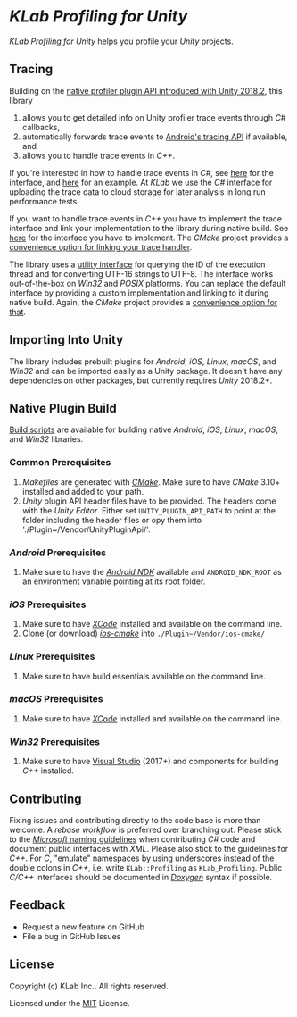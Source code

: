 # *KLab Profiling for Unity*

*KLab Profiling for Unity* helps you profile your *Unity* projects.


## Tracing

Building on the [native profiler plugin API introduced with Unity 2018.2](https://unity3d.com/jp/unity/whats-new/unity-2018.2.0), this library  
1. allows you to get detailed info on Unity profiler trace events through *C#* callbacks,
1. automatically forwards trace events to [Android's tracing API](https://developer.android.com/ndk/guides/tracing) if available, and  
1. allows you to handle trace events in *C++*.

If you're interested in how to handle trace events in *C#*, see [here](Runtime/KLab/Profiling/LowLevel/TraceUtility.cs) for the interface,
and [here](Tests/KLab/Profiling/Tests/LowLevel/TraceUtilityTests#L16) for an example.
At *KLab* we use the *C#* interface for uploading the trace data to cloud storage for later analysis in long run performance tests.

If you want to handle trace events in *C++* you have to implement the trace interface and
link your implementation to the library during native build.
See [here](Plugins~/Include/Klab/Profiling.hpp#L39) for the interface you have to implement.
The *CMake* project provides a [convenience option for linking your trace handler](Plugins~/CMakeLists.txt#L14).

The library uses a [utility interface](Plugins~/Include/Klab/Profiling.hpp#L83)
for querying the ID of the execution thread and for converting UTF-16 strings to UTF-8.
The interface works out-of-the-box on *Win32* and *POSIX* platforms.
You can replace the default interface by providing a custom implementation and linking to it during native build.
Again, the *CMake* project provides a [convenience option for that](Plugins~/CMakeLists.txt#L15).


## Importing Into Unity

The library includes prebuilt plugins for *Android*, *iOS*, *Linux*, *macOS*, and *Win32* and can be imported easily as a Unity package.
It doesn't have any dependencies on other packages, but currently requires *Unity* 2018.2+.


## Native Plugin Build

[Build scripts](Plugins~/BuildScripts) are available for building native *Android*, *iOS*, *Linux*, *macOS*, and *Win32* libraries.

### Common Prerequisites

1. *Makefiles* are generated with [*CMake*](https://cmake.org/). Make sure to have *CMake* 3.10+ installed and added to your path.
1. *Unity* plugin API header files have to be provided. The headers come with the *Unity Editor*. Either set `UNITY_PLUGIN_API_PATH` to point at the folder including the header files or opy them into './Plugin~/Vendor/UnityPluginApi/'.

### *Android* Prerequisites

1. Make sure to have the [*Android NDK*](https://developer.android.com/ndk/) available and `ANDROID_NDK_ROOT` as an environment variable pointing at its root folder.

### *iOS* Prerequisites

1. Make sure to have [*XCode*](https://developer.apple.com/xcode/) installed and available on the command line.
1. Clone (or download) [*ios-cmake*](https://github.com/leetal/ios-cmake) into `./Plugin~/Vendor/ios-cmake/`

### *Linux* Prerequisites

1. Make sure to have build essentials available on the command line.

### *macOS* Prerequisites

1. Make sure to have [*XCode*](https://developer.apple.com/xcode/) installed and available on the command line.

### *Win32* Prerequisites

1. Make sure to have [Visual Studio](https://visualstudio.microsoft.com) (2017+) and components for building *C++* installed.


## Contributing

Fixing issues and contributing directly to the code base is more than welcome. A *rebase workflow* is preferred over branching out.
Please stick to the [*Microsoft* naming guidelines](https://docs.microsoft.com/en-ca/dotnet/standard/design-guidelines/naming-guidelines)
when contributing *C#* code and document public interfaces with *XML*. Please also stick to the guidelines for *C++*.
For *C*, "emulate" namespaces by using underscores instead of the double colons in *C++*, i.e. write `KLab::Profiling` as `KLab_Profiling`.
Public *C/C++* interfaces should be documented in [*Doxygen*](http://www.doxygen.org/) syntax if possible.


## Feedback

- Request a new feature on GitHub
- File a bug in GitHub Issues


## License

Copyright (c) KLab Inc.. All rights reserved.

Licensed under the [MIT](LICENSE) License.
